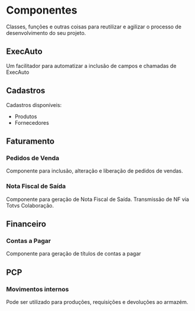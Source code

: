# Componentes
Classes, funções e outras coisas para reutilizar e agilizar o processo de desenvolvimento do seu projeto.

## ExecAuto
Um facilitador para automatizar a inclusão de campos e chamadas de ExecAuto

## Cadastros
Cadastros disponíveis:
* Produtos
* Fornecedores

## Faturamento
### Pedidos de Venda
Componente para inclusão, alteração e liberação de pedidos de vendas.

### Nota Fiscal de Saída
Componente para geração de Nota Fiscal de Saída.
Transmissão de NF via Totvs Colaboração.

## Financeiro
### Contas a Pagar
Componente para geração de títulos de contas a pagar

## PCP
### Movimentos internos
Pode ser utilizado para produções, requisições e devoluções ao armazém.
